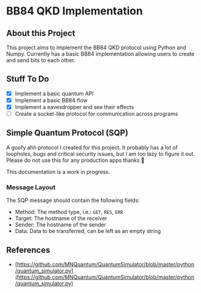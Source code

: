 # BB84 QKD Implementation

## About this Project

This project aims to implement the BB84 QKD protocol using Python and Numpy.
Currently has a basic BB84 implementation allowing users to create and send bits to each other.

## Stuff To Do

- [x] Implement a basic quantum API
- [x] Implement a basic BB84 flow
- [x] Implement a eavesdropper and see their effects
- [ ] Create a socket-like protocol for communication across programs

## Simple Quantum Protocol (SQP)

A goofy ahh protocol I created for this project. It probably has a lot of
loopholes, bugs and critical security issues, but I am too lazy to figure it out.
Please do not use this for any production apps thanks 🙏

This documentation is a work in progress.

### Message Layout

The SQP message should contain the following fields:

- Method: The method type, i.e.: `GET`, `RES`, `ERR`
- Target: The hostname of the receiver
- Sender: The hostname of the sender
- Data: Data to be transferred, can be left as an empty string

## References

- [https://github.com/MNQuantum/QuantumSimulator/blob/master/python/quantum_simulator.py](https://github.com/MNQuantum/QuantumSimulator/blob/master/python/quantum_simulator.py)
